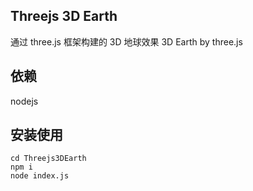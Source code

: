 ## Threejs 3D Earth

通过 three.js 框架构建的 3D 地球效果
3D Earth by three.js

## 依赖
nodejs

## 安装使用
```
cd Threejs3DEarth
npm i
node index.js
```




